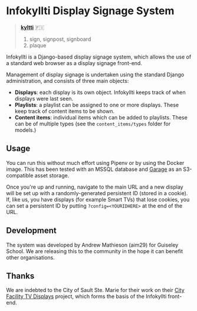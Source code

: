 # Infokyllti Display Signage System

> [**kyltti**](https://en.wiktionary.org/w/index.php?title=kyltti&oldid=78799674) 🇫🇮
> 1. sign, signpost, signboard 
> 2. plaque

Infokyllti is a Django-based display signage system, which allows the use of a standard web browser as a display signage front-end.

Management of display signage is undertaken using the standard Django administration, and consists of three main objects:

* **Displays**: each display is its own object. Infokyllti keeps track of when displays were last seen.
* **Playlists**: a playlist can be assigned to one or more displays. These keep track of content items to be shown.
* **Content items**: individual items which can be added to playlists. These can be of multiple types (see the `content_items/types` folder for models.)

## Usage
You can run this without much effort using Pipenv or by using the Docker image. This has been tested with an MSSQL database and [Garage](https://garagehq.deuxfleurs.fr/) as an S3-compatible asset storage.

Once you're up and running, navigate to the main URL and a new display will be set up with a randomly-generated persistent ID (stored in a cookie). If, like us, you have displays (for example Smart TVs) that lose cookies, you can set a persistent ID by putting `?config=<YOURIDHERE>` at the end of the URL. 

## Development
The system was developed by Andrew Mathieson (aim29) for Guiseley School. We are releasing this to the community in the hope it can benefit other organisations.

## Thanks
We are indebted to the City of Sault Ste. Marie for their work on their [City Facility TV Displays](https://github.com/cityssm/tv-display) project, which forms the basis of the Infokyllti front-end.